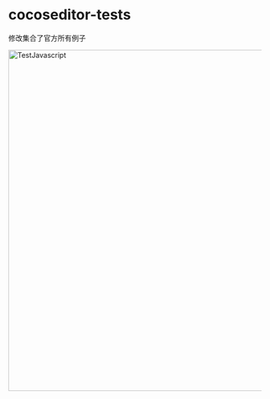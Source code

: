 cocoseditor-tests
=================

修改集合了官方所有例子

<a href="http://blog.makeapp.co/?attachment_id=281" rel="attachment wp-att-281"><img class="alignnone size-full wp-image-281" alt="TestJavascript" src="http://blog.makeapp.co/wp-content/uploads/2014/02/QQ截图20140218170958.png" width="914" height="680" /></a>
